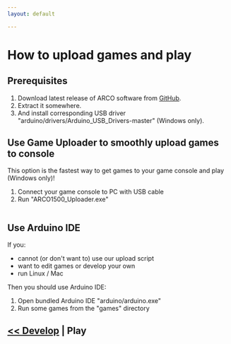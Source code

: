 ```yaml
---
layout: default

---
```


# How to upload games and play

## Prerequisites

1. Download latest release of ARCO software from [GitHub]({{site.github_url}}releases).
2. Extract it somewhere.
2. And install corresponding USB driver "arduino/drivers/Arduino_USB_Drivers-master" (Windows only).

## Use Game Uploader to smoothly upload games to console

This option is the fastest way to get games to your game console and play (Windows only)!

1. Connect your game console to PC with USB cable
2. Run "ARCO1500_Uploader.exe"

<img data-src="{{ '/assets/images/arco_game_uploader.png' | prepend: site.baseurl }}" class="img-responsive image-border">

## Use Arduino IDE

If you:

- cannot (or don't want to) use our upload script
- want to edit games or develop your own
- run Linux / Mac

Then you should use Arduino IDE:

1. Open bundled Arduino IDE "arduino/arduino.exe"
3. Run some games from the "games" directory

##  [<< Develop](/develop.html) | Play
